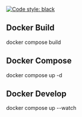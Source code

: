 [![Code style: black](https://img.shields.io/badge/code%20style-black-000000.svg)](https://github.com/psf/black)


## Docker Build

docker compose build

## Docker Compose

docker compose up -d

## Docker Develop

docker compose up --watch
